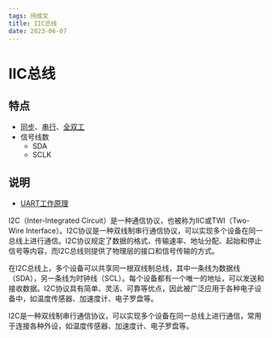 ```yaml
---
tags: 待成文
title: IIC总线
date: 2023-06-07
---
```

# IIC总线

## 特点

- [同步](同步总线.md)、[串行](串行总线.md)、[全双工](全双工总线.md)
- 信号线数
	- SDA
	- SCLK

## 说明

- [UART工作原理](UART工作原理.md)

I2C（Inter-Integrated Circuit）是一种通信协议，也被称为IIC或TWI（Two-Wire Interface）。I2C协议是一种双线制串行通信协议，可以实现多个设备在同一总线上进行通信。I2C协议规定了数据的格式、传输速率、地址分配、起始和停止信号等内容，而I2C总线则提供了物理层的接口和信号传输的方式。

在I2C总线上，多个设备可以共享同一根双线制总线，其中一条线为数据线（SDA），另一条线为时钟线（SCL）。每个设备都有一个唯一的地址，可以发送和接收数据。I2C协议具有简单、灵活、可靠等优点，因此被广泛应用于各种电子设备中，如温度传感器、加速度计、电子罗盘等。

I2C是一种双线制串行通信协议，可以实现多个设备在同一总线上进行通信，常用于连接各种外设，如温度传感器、加速度计、电子罗盘等。